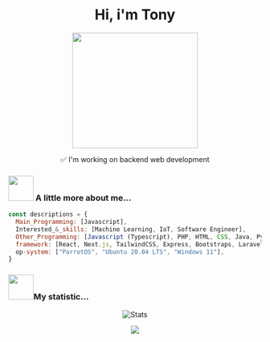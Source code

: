 
# <div align="center"> Hi, i'm Tony </div>

<div align="center">
 <img align='center' src="https://www.pngmart.com/files/11/Hacker-PNG-Image.png" width="250" height="230">  <p>✅ I'm working on backend web development</p>
</div>

### <img src="https://media.giphy.com/media/VgCDAzcKvsR6OM0uWg/giphy.gif" width="50"> A little more about me...  

```javascript
const descriptions = {
  Main_Programming: [Javascript],
  Interested_&_skills: [Machine Learning, IoT, Software Engineer],
  Other_Programming: [Javascript (Typescript), PHP, HTML, CSS, Java, Python, C/C++],
  framework: [React, Next.js, TailwindCSS, Express, Bootstraps, Laravel, Codigniter, Flask, Springboot],
  op-system: ["ParrotOS", "Ubuntu 20.04 LTS", "Windows 11"],
}
```

### <img src="https://media.giphy.com/media/IqgySmxEgP0rs40ZMB/giphy.gif" width="50">My statistic...

<div align="center">
  
![Stats](https://github-readme-stats.vercel.app/api?username=vh4&show_icons=true&theme=radical)

</div>
<p align="center">
  <img src="https://capsule-render.vercel.app/api?type=waving&color=gradient&height=60&section=footer"/>
</p>
